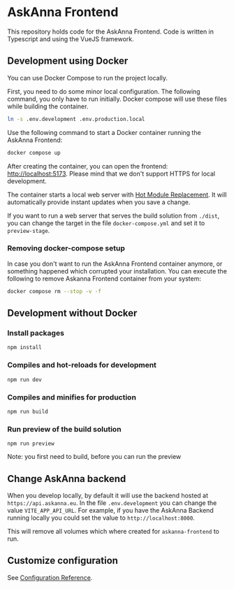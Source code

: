 # AskAnna Frontend

This repository holds code for the AskAnna Frontend. Code is written in Typescript and using the VueJS framework.

## Development using Docker

You can use Docker Compose to run the project locally.

First, you need to do some minor local configuration. The following command, you only have to run initially. Docker
compose will use these files while building the container.

```bash
ln -s .env.development .env.production.local
```

Use the following command to start a Docker container running the AskAnna Frontend:

```bash
docker compose up
```

After creating the container, you can open the frontend: [http://localhost:5173](http://localhost:5173). Please mind
that we don't support HTTPS for local development.

The container starts a local web server with
[Hot Module Replacement](https://vitejs.dev/guide/features.html#hot-module-replacement). It will automatically provide
instant updates when you save a change.

If you want to run a web server that serves the build solution from `./dist`, you can change the target in the file
`docker-compose.yml` and set it to `preview-stage`.

### Removing docker-compose setup

In case you don't want to run the AskAnna Frontend container anymore, or something happened which corrupted your
installation. You can execute the following to remove Askanna Frontend container from your system:

```bash
docker compose rm --stop -v -f
```

## Development without Docker

### Install packages

```shell
npm install
```

### Compiles and hot-reloads for development

```shell
npm run dev
```

### Compiles and minifies for production

```shell
npm run build
```

### Run preview of the build solution

```shell
npm run preview
```

Note: you first need to build, before you can run the preview

## Change AskAnna backend

When you develop locally, by default it will use the backend hosted at `https://api.askanna.eu`. In the file
`.env.development` you can change the value `VITE_APP_API_URL`. For example, if you have the AskAnna Backend running
locally you could set the value to `http://localhost:8000`.

This will remove all volumes which where created for `askanna-frontend` to run.

## Customize configuration

See [Configuration Reference](https://cli.vuejs.org/config/).
